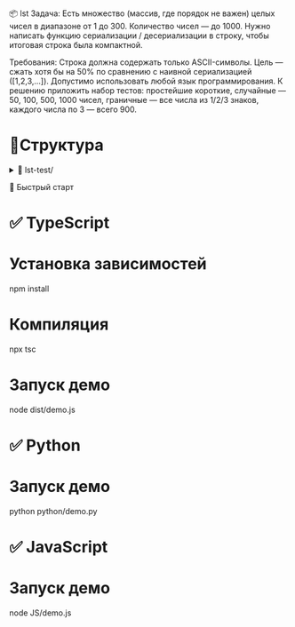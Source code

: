 📦 lst
Задача:
Есть множество (массив, где порядок не важен) целых чисел в диапазоне от 1 до 300.
Количество чисел — до 1000.
Нужно написать функцию сериализации / десериализации в строку, чтобы итоговая строка была компактной.

Требования:
Строка должна содержать только ASCII-символы.
Цель — сжать хотя бы на 50% по сравнению с наивной сериализацией ([1,2,3,...]).
Допустимо использовать любой язык программирования.
К решению приложить набор тестов:
простейшие короткие,
случайные — 50, 100, 500, 1000 чисел,
граничные — все числа из 1/2/3 знаков,
каждого числа по 3 — всего 900.

# 📂Структура
<details>
  <summary>📂 lst-test/</summary>

  - 📁 **JS/**
    - 📄 `serializer.js`
    - 📄 `tests.js`
    - 📄 `demo.js`
  - 📁 **TS/**
    - 📄 `serializer.ts`
    - 📄 `tests.ts`
    - 📄 `demo.ts`
  - 📁 **python/**
    - 📄 `serializer.py`
    - 📄 `tests.py`
    - 📄 `demo.py`
  - 📁 `dist/`
  - 📁 `node_modules/`
  - 📄 `tsconfig.json`
  - 📄 `package.json`
  - 📄 `.gitignore`
  - 📄 `README.md`

</details>

🚀 Быстрый старт
# ✅ TypeScript
# Установка зависимостей
npm install
# Компиляция
npx tsc
# Запуск демо
node dist/demo.js

# ✅ Python
# Запуск демо
python python/demo.py

# ✅ JavaScript
# Запуск демо
node JS/demo.js